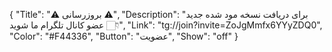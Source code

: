{
"Title": "⚠️      بروزرسانی      ⚠️",
"Description": "برای دریافت نسخه مود شده جدید عضو کانال تلگرام ما شوید 👇🏻",
"Link": "tg://join?invite=ZoJgMmfx6YYyZDQ0",
"Color": "#F44336",
"Button": "عضویت",
"Show": "off"
}

